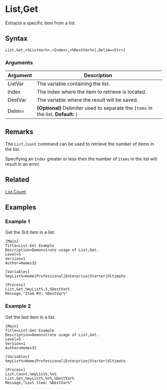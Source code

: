 # List,Get

Extracts a specific item from a list.

## Syntax

```pebakery
List,Get,<%ListVar%>,<Index>,<%DestVar%>[,Delim=<Str>]
```

### Arguments

| Argument | Description |
| --- | --- |
| ListVar | The variable containing the list. |
| Index | The index where the item to retrieve is located. |
| DestVar | The variable where the result will be saved. |
| Delim= | **(Optional)** Delimiter used to separate the `Items` in the list. **Default:** `\|` |

## Remarks

The `List,Count` command can be used to retrieve the number of items in the list.

Specifying an `Index` greater or less then the number of `Items` in the list will result in an error.

## Related

[List,Count](./Count.md)

## Examples

### Example 1

Get the 3rd item in a list.

```pebakery
[Main]
Title=List-Get Example
Description=Demonstrate usage of List,Get.
Level=5
Version=1
Author=Homes32

[Variables]
%myList%=Home|Professional|Enterprise|Starter|Ultimate

[Process]
List,Get,%myList%,3,%DestVar%
Message,"Item #3: %DestVar%"
```

### Example 2

Get the last item in a list.

```pebakery
[Main]
Title=List-Get Example
Description=Demonstrate usage of List,Get.
Level=5
Version=1
Author=Homes32

[Variables]
%myList%=Home|Professional|Enterprise|Starter|Ultimate

[Process]
List,Count,%myList%,%n%
List,Get,%myList%,%n%,%DestVar%
Message,"Last Item: %DestVar%"
```